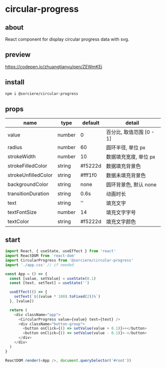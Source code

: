 # circular-progress

## about

React component for display circular progress data with svg.

## preview

https://codepen.io/zhuangtianyu/pen/ZEWmKEj

## install

```bash
npm i @sorciere/circular-progress
```

## props

| name | type | default | detail |
| - | - | - | - |
| value | number | 0 | 百分比, 取值范围 [0 - 1] |
| radius | number | 60 | 圆环半径, 单位 px |
| strokeWidth | number | 10 | 数据填充宽度, 单位 px |
| strokeFilledColor | string | #f5222d | 数据填充背景色 |
| strokeUnfilledColor | string | #fff1f0 | 数据未填充背景色 |
| backgroundColor | string | none | 圆环背景色, 默认 none |
| transitionDuration | string | 0.6s | 动画时长 |
| text | string | '' | 填充文字 |
| textFontSize | number | 14 | 填充文字字号 |
| textColor | string | #f5222d | 填充文字颜色 |

## start

```js
import React, { useState, useEffect } from 'react'
import ReactDOM from 'react-dom'
import CircularProgress from '@sorciere/circular-progress'
import './app.css' // if needed

const App = () => {
  const [value, setValue] = useState(0.1)
  const [text, setText] = useState('')

  useEffect(() => {
    setText(`${(value * 100).toFixed(2)}%`)
  }, [value])

  return (
    <div className="app">
      <CircularProgress value={value} text={text} />
      <div className="button-group">
        <button onClick={() => setValue(value + 0.1)}>+</button>
        <button onClick={() => setValue(value - 0.1)}>-</button>
      </div>
    </div>
  )
}

ReactDOM.render(<App />, document.querySelector('#root'))
```
